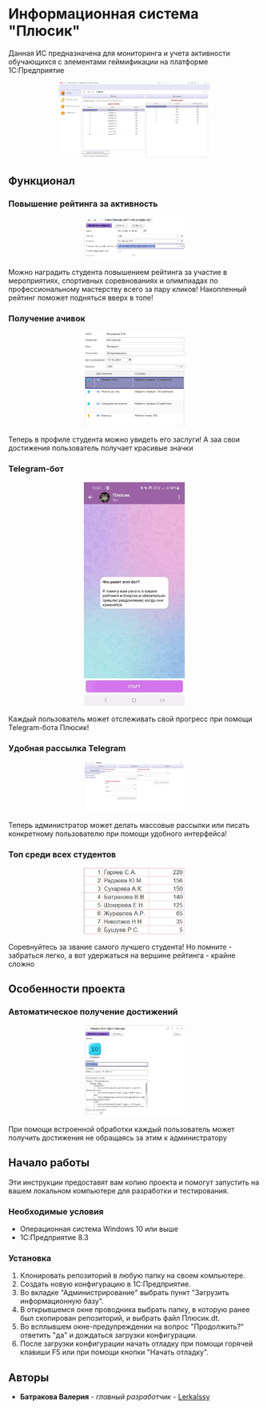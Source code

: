 
# Информационная система "Плюсик"

Данная ИС предназначена для мониторинга и учета активности обучающихся с элементами геймификации на платформе 1С:Предприятие
<p align="center">
<img src="./Справочная информация/Главная.png" width="60%"></p>

## Функционал

### Повышение рейтинга за активность 
<p align="center">
<img src="./Справочная информация/Начисление.png" width="40%"></p>
Можно наградить студента повышением рейтинга за участие в мероприятиях, спортивных соревнованиях и олимпиадах по профессиональному мастерству всего за пару кликов!
Накопленный рейтинг поможет подняться вверх в топе!

### Получение ачивок
<p align="center">
<img src="./Справочная информация/ПрофильСтудента.png" width="40%"></p>
Теперь в профиле студента можно увидеть его заслуги! А заа свои достижения пользователь получает красивые значки

### Telegram-бот
<p align="center">
<img src="./Справочная информация/Бот.gif" width="40%"></p>
Каждый пользователь может отслеживать свой прогресс при помощи Telegram-бота Плюсик! 

### Удобная рассылка Telegram
<p align="center">
<img src="./Справочная информация/Телеграм.png" width="40%"></p>
Теперь администратор может делать массовые рассылки или писать конкретному пользователю при помощи удобного интерфейса! 

### Топ среди всех студентов
<p align="center">
<img src="./Справочная информация/Топ.png" width="40%"></p>
Соревнуйтесь за звание самого лучшего студента! Но помните - забраться легко, а вот удержаться на вершине рейтинга - крайне сложно

## Особенности проекта
### Автоматическое получение достижений
<p align="center">
<img src="./Справочная информация/Достижения.jpg" width="40%"></p>
При помощи встроенной обработки каждый пользователь может получить достижения не обращаясь за этим к администратору

## Начало работы

Эти инструкции предоставят вам копию проекта и помогут запустить на вашем локальном компьютере для разработки и тестирования.

### Необходимые условия

* Операционная система Windows 10 или выше
* 1С:Предприятие 8.3

### Установка

1. Клонировать репозиторий в любую папку на своем компьютере.
2. Создать новую конфигурацию в 1С:Предприятие.
3. Во вкладке "Администрирование" выбрать пункт "Загрузить информационную базу".
4. В открывшемся окне проводника выбрать папку, в которую ранее был скопирован репозиторий, и выбрать файл Плюсик.dt.
5. Во всплывшем окне-предупреждении на вопрос "Продолжить?" ответить "да" и дождаться загрузки конфигурации.
6. После загрузки конфигурации начать отладку при помощи горячей клавиши F5 или при помощи кнопки "Начать отладку".

    
## Авторы

* **Батракова Валерия** - *главный разработчик* - [LerkaIssy](https://github.com/LerkaIssy)

